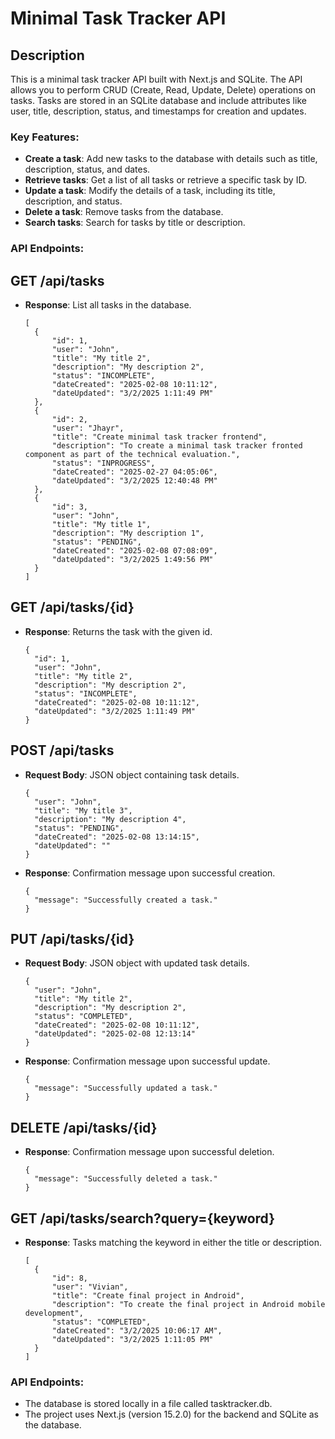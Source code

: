 # Minimal Task Tracker API

## Description

This is a minimal task tracker API built with Next.js and SQLite. The API allows you to perform CRUD (Create, Read, Update, Delete) operations on tasks. Tasks are stored in an SQLite database and include attributes like user, title, description, status, and timestamps for creation and updates.

### Key Features:

- **Create a task**: Add new tasks to the database with details such as title, description, status, and dates.
- **Retrieve tasks**: Get a list of all tasks or retrieve a specific task by ID.
- **Update a task**: Modify the details of a task, including its title, description, and status.
- **Delete a task**: Remove tasks from the database.
- **Search tasks**: Search for tasks by title or description.

### API Endpoints:

## GET /api/tasks

- **Response**: List all tasks in the database.
  ```
  [
    {
        "id": 1,
        "user": "John",
        "title": "My title 2",
        "description": "My description 2",
        "status": "INCOMPLETE",
        "dateCreated": "2025-02-08 10:11:12",
        "dateUpdated": "3/2/2025 1:11:49 PM"
    },
    {
        "id": 2,
        "user": "Jhayr",
        "title": "Create minimal task tracker frontend",
        "description": "To create a minimal task tracker fronted component as part of the technical evaluation.",
        "status": "INPROGRESS",
        "dateCreated": "2025-02-27 04:05:06",
        "dateUpdated": "3/2/2025 12:40:48 PM"
    },
    {
        "id": 3,
        "user": "John",
        "title": "My title 1",
        "description": "My description 1",
        "status": "PENDING",
        "dateCreated": "2025-02-08 07:08:09",
        "dateUpdated": "3/2/2025 1:49:56 PM"
    }
  ]
  ```

## GET /api/tasks/{id}

- **Response**: Returns the task with the given id.
  ```
  {
    "id": 1,
    "user": "John",
    "title": "My title 2",
    "description": "My description 2",
    "status": "INCOMPLETE",
    "dateCreated": "2025-02-08 10:11:12",
    "dateUpdated": "3/2/2025 1:11:49 PM"
  }
  ```

## POST /api/tasks

- **Request Body**: JSON object containing task details.
  ```
  {
    "user": "John",
    "title": "My title 3",
    "description": "My description 4",
    "status": "PENDING",
    "dateCreated": "2025-02-08 13:14:15",
    "dateUpdated": ""
  }
  ```
  
- **Response**: Confirmation message upon successful creation.
  ```
  {
    "message": "Successfully created a task."
  }
  ```

## PUT /api/tasks/{id}

- **Request Body**: JSON object with updated task details.
  ```
  {
    "user": "John",
    "title": "My title 2",
    "description": "My description 2",
    "status": "COMPLETED",
    "dateCreated": "2025-02-08 10:11:12",
    "dateUpdated": "2025-02-08 12:13:14"
  }
  ```
  
- **Response**: Confirmation message upon successful update.
  ```
  {
    "message": "Successfully updated a task."
  }
  ```

## DELETE /api/tasks/{id}

- **Response**: Confirmation message upon successful deletion.
  ```
  {
    "message": "Successfully deleted a task."
  }
  ```

## GET /api/tasks/search?query={keyword}

- **Response**: Tasks matching the keyword in either the title or description.
  ```
  [
    {
        "id": 8,
        "user": "Vivian",
        "title": "Create final project in Android",
        "description": "To create the final project in Android mobile development",
        "status": "COMPLETED",
        "dateCreated": "3/2/2025 10:06:17 AM",
        "dateUpdated": "3/2/2025 1:11:05 PM"
    }
  ]
  ```

### API Endpoints:

- The database is stored locally in a file called tasktracker.db.
- The project uses Next.js (version 15.2.0) for the backend and SQLite as the database.
